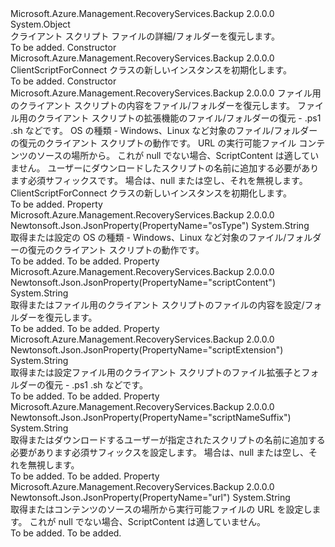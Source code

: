 <Type Name="ClientScriptForConnect" FullName="Microsoft.Azure.Management.RecoveryServices.Backup.Models.ClientScriptForConnect">
  <TypeSignature Language="C#" Value="public class ClientScriptForConnect" />
  <TypeSignature Language="ILAsm" Value=".class public auto ansi beforefieldinit ClientScriptForConnect extends System.Object" />
  <TypeSignature Language="DocId" Value="T:Microsoft.Azure.Management.RecoveryServices.Backup.Models.ClientScriptForConnect" />
  <TypeSignature Language="VB.NET" Value="Public Class ClientScriptForConnect" />
  <TypeSignature Language="F#" Value="type ClientScriptForConnect = class" />
  <AssemblyInfo>
    <AssemblyName>Microsoft.Azure.Management.RecoveryServices.Backup</AssemblyName>
    <AssemblyVersion>2.0.0.0</AssemblyVersion>
  </AssemblyInfo>
  <Base>
    <BaseTypeName>System.Object</BaseTypeName>
  </Base>
  <Interfaces />
  <Docs>
    <summary>
            クライアント スクリプト ファイルの詳細/フォルダーを復元します。
            </summary>
    <remarks>To be added.</remarks>
  </Docs>
  <Members>
    <Member MemberName=".ctor">
      <MemberSignature Language="C#" Value="public ClientScriptForConnect ();" />
      <MemberSignature Language="ILAsm" Value=".method public hidebysig specialname rtspecialname instance void .ctor() cil managed" />
      <MemberSignature Language="DocId" Value="M:Microsoft.Azure.Management.RecoveryServices.Backup.Models.ClientScriptForConnect.#ctor" />
      <MemberSignature Language="VB.NET" Value="Public Sub New ()" />
      <MemberType>Constructor</MemberType>
      <AssemblyInfo>
        <AssemblyName>Microsoft.Azure.Management.RecoveryServices.Backup</AssemblyName>
        <AssemblyVersion>2.0.0.0</AssemblyVersion>
      </AssemblyInfo>
      <Parameters />
      <Docs>
        <summary>
            ClientScriptForConnect クラスの新しいインスタンスを初期化します。
            </summary>
        <remarks>To be added.</remarks>
      </Docs>
    </Member>
    <Member MemberName=".ctor">
      <MemberSignature Language="C#" Value="public ClientScriptForConnect (string scriptContent = null, string scriptExtension = null, string osType = null, string url = null, string scriptNameSuffix = null);" />
      <MemberSignature Language="ILAsm" Value=".method public hidebysig specialname rtspecialname instance void .ctor(string scriptContent, string scriptExtension, string osType, string url, string scriptNameSuffix) cil managed" />
      <MemberSignature Language="DocId" Value="M:Microsoft.Azure.Management.RecoveryServices.Backup.Models.ClientScriptForConnect.#ctor(System.String,System.String,System.String,System.String,System.String)" />
      <MemberSignature Language="VB.NET" Value="Public Sub New (Optional scriptContent As String = null, Optional scriptExtension As String = null, Optional osType As String = null, Optional url As String = null, Optional scriptNameSuffix As String = null)" />
      <MemberSignature Language="F#" Value="new Microsoft.Azure.Management.RecoveryServices.Backup.Models.ClientScriptForConnect : string * string * string * string * string -&gt; Microsoft.Azure.Management.RecoveryServices.Backup.Models.ClientScriptForConnect" Usage="new Microsoft.Azure.Management.RecoveryServices.Backup.Models.ClientScriptForConnect (scriptContent, scriptExtension, osType, url, scriptNameSuffix)" />
      <MemberType>Constructor</MemberType>
      <AssemblyInfo>
        <AssemblyName>Microsoft.Azure.Management.RecoveryServices.Backup</AssemblyName>
        <AssemblyVersion>2.0.0.0</AssemblyVersion>
      </AssemblyInfo>
      <Parameters>
        <Parameter Name="scriptContent" Type="System.String" />
        <Parameter Name="scriptExtension" Type="System.String" />
        <Parameter Name="osType" Type="System.String" />
        <Parameter Name="url" Type="System.String" />
        <Parameter Name="scriptNameSuffix" Type="System.String" />
      </Parameters>
      <Docs>
        <param name="scriptContent">ファイル用のクライアント スクリプトの内容をファイル/フォルダーを復元します。</param>
        <param name="scriptExtension">ファイル用のクライアント スクリプトの拡張機能のファイル/フォルダーの復元 - .ps1 .sh などです。</param>
        <param name="osType">OS の種類 - Windows、Linux など対象のファイル/フォルダーの復元のクライアント スクリプトの動作です。</param>
        <param name="url">URL の実行可能ファイル コンテンツのソースの場所から。 これが null でない場合、ScriptContent は適していません。</param>
        <param name="scriptNameSuffix">ユーザーにダウンロードしたスクリプトの名前に追加する必要があります必須サフィックスです。
            場合は、null または空し、それを無視します。</param>
        <summary>
            ClientScriptForConnect クラスの新しいインスタンスを初期化します。
            </summary>
        <remarks>To be added.</remarks>
      </Docs>
    </Member>
    <Member MemberName="OsType">
      <MemberSignature Language="C#" Value="public string OsType { get; set; }" />
      <MemberSignature Language="ILAsm" Value=".property instance string OsType" />
      <MemberSignature Language="DocId" Value="P:Microsoft.Azure.Management.RecoveryServices.Backup.Models.ClientScriptForConnect.OsType" />
      <MemberSignature Language="VB.NET" Value="Public Property OsType As String" />
      <MemberSignature Language="F#" Value="member this.OsType : string with get, set" Usage="Microsoft.Azure.Management.RecoveryServices.Backup.Models.ClientScriptForConnect.OsType" />
      <MemberType>Property</MemberType>
      <AssemblyInfo>
        <AssemblyName>Microsoft.Azure.Management.RecoveryServices.Backup</AssemblyName>
        <AssemblyVersion>2.0.0.0</AssemblyVersion>
      </AssemblyInfo>
      <Attributes>
        <Attribute>
          <AttributeName>Newtonsoft.Json.JsonProperty(PropertyName="osType")</AttributeName>
        </Attribute>
      </Attributes>
      <ReturnValue>
        <ReturnType>System.String</ReturnType>
      </ReturnValue>
      <Docs>
        <summary>
            取得または設定の OS の種類 - Windows、Linux など対象のファイル/フォルダーの復元のクライアント スクリプトの動作です。
            </summary>
        <value>To be added.</value>
        <remarks>To be added.</remarks>
      </Docs>
    </Member>
    <Member MemberName="ScriptContent">
      <MemberSignature Language="C#" Value="public string ScriptContent { get; set; }" />
      <MemberSignature Language="ILAsm" Value=".property instance string ScriptContent" />
      <MemberSignature Language="DocId" Value="P:Microsoft.Azure.Management.RecoveryServices.Backup.Models.ClientScriptForConnect.ScriptContent" />
      <MemberSignature Language="VB.NET" Value="Public Property ScriptContent As String" />
      <MemberSignature Language="F#" Value="member this.ScriptContent : string with get, set" Usage="Microsoft.Azure.Management.RecoveryServices.Backup.Models.ClientScriptForConnect.ScriptContent" />
      <MemberType>Property</MemberType>
      <AssemblyInfo>
        <AssemblyName>Microsoft.Azure.Management.RecoveryServices.Backup</AssemblyName>
        <AssemblyVersion>2.0.0.0</AssemblyVersion>
      </AssemblyInfo>
      <Attributes>
        <Attribute>
          <AttributeName>Newtonsoft.Json.JsonProperty(PropertyName="scriptContent")</AttributeName>
        </Attribute>
      </Attributes>
      <ReturnValue>
        <ReturnType>System.String</ReturnType>
      </ReturnValue>
      <Docs>
        <summary>
            取得またはファイル用のクライアント スクリプトのファイルの内容を設定/フォルダーを復元します。
            </summary>
        <value>To be added.</value>
        <remarks>To be added.</remarks>
      </Docs>
    </Member>
    <Member MemberName="ScriptExtension">
      <MemberSignature Language="C#" Value="public string ScriptExtension { get; set; }" />
      <MemberSignature Language="ILAsm" Value=".property instance string ScriptExtension" />
      <MemberSignature Language="DocId" Value="P:Microsoft.Azure.Management.RecoveryServices.Backup.Models.ClientScriptForConnect.ScriptExtension" />
      <MemberSignature Language="VB.NET" Value="Public Property ScriptExtension As String" />
      <MemberSignature Language="F#" Value="member this.ScriptExtension : string with get, set" Usage="Microsoft.Azure.Management.RecoveryServices.Backup.Models.ClientScriptForConnect.ScriptExtension" />
      <MemberType>Property</MemberType>
      <AssemblyInfo>
        <AssemblyName>Microsoft.Azure.Management.RecoveryServices.Backup</AssemblyName>
        <AssemblyVersion>2.0.0.0</AssemblyVersion>
      </AssemblyInfo>
      <Attributes>
        <Attribute>
          <AttributeName>Newtonsoft.Json.JsonProperty(PropertyName="scriptExtension")</AttributeName>
        </Attribute>
      </Attributes>
      <ReturnValue>
        <ReturnType>System.String</ReturnType>
      </ReturnValue>
      <Docs>
        <summary>
            取得または設定ファイル用のクライアント スクリプトのファイル拡張子とフォルダーの復元 - .ps1 .sh などです。
            </summary>
        <value>To be added.</value>
        <remarks>To be added.</remarks>
      </Docs>
    </Member>
    <Member MemberName="ScriptNameSuffix">
      <MemberSignature Language="C#" Value="public string ScriptNameSuffix { get; set; }" />
      <MemberSignature Language="ILAsm" Value=".property instance string ScriptNameSuffix" />
      <MemberSignature Language="DocId" Value="P:Microsoft.Azure.Management.RecoveryServices.Backup.Models.ClientScriptForConnect.ScriptNameSuffix" />
      <MemberSignature Language="VB.NET" Value="Public Property ScriptNameSuffix As String" />
      <MemberSignature Language="F#" Value="member this.ScriptNameSuffix : string with get, set" Usage="Microsoft.Azure.Management.RecoveryServices.Backup.Models.ClientScriptForConnect.ScriptNameSuffix" />
      <MemberType>Property</MemberType>
      <AssemblyInfo>
        <AssemblyName>Microsoft.Azure.Management.RecoveryServices.Backup</AssemblyName>
        <AssemblyVersion>2.0.0.0</AssemblyVersion>
      </AssemblyInfo>
      <Attributes>
        <Attribute>
          <AttributeName>Newtonsoft.Json.JsonProperty(PropertyName="scriptNameSuffix")</AttributeName>
        </Attribute>
      </Attributes>
      <ReturnValue>
        <ReturnType>System.String</ReturnType>
      </ReturnValue>
      <Docs>
        <summary>
            取得またはダウンロードするユーザーが指定されたスクリプトの名前に追加する必要があります必須サフィックスを設定します。
            場合は、null または空し、それを無視します。
            </summary>
        <value>To be added.</value>
        <remarks>To be added.</remarks>
      </Docs>
    </Member>
    <Member MemberName="Url">
      <MemberSignature Language="C#" Value="public string Url { get; set; }" />
      <MemberSignature Language="ILAsm" Value=".property instance string Url" />
      <MemberSignature Language="DocId" Value="P:Microsoft.Azure.Management.RecoveryServices.Backup.Models.ClientScriptForConnect.Url" />
      <MemberSignature Language="VB.NET" Value="Public Property Url As String" />
      <MemberSignature Language="F#" Value="member this.Url : string with get, set" Usage="Microsoft.Azure.Management.RecoveryServices.Backup.Models.ClientScriptForConnect.Url" />
      <MemberType>Property</MemberType>
      <AssemblyInfo>
        <AssemblyName>Microsoft.Azure.Management.RecoveryServices.Backup</AssemblyName>
        <AssemblyVersion>2.0.0.0</AssemblyVersion>
      </AssemblyInfo>
      <Attributes>
        <Attribute>
          <AttributeName>Newtonsoft.Json.JsonProperty(PropertyName="url")</AttributeName>
        </Attribute>
      </Attributes>
      <ReturnValue>
        <ReturnType>System.String</ReturnType>
      </ReturnValue>
      <Docs>
        <summary>
            取得またはコンテンツのソースの場所から実行可能ファイルの URL を設定します。 これが null でない場合、ScriptContent は適していません。
            </summary>
        <value>To be added.</value>
        <remarks>To be added.</remarks>
      </Docs>
    </Member>
  </Members>
</Type>